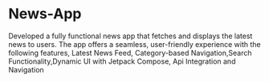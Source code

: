 # News-App
Developed a fully functional news app that fetches and displays the latest news to users. The app offers a seamless, user-friendly experience with the following features, Latest News Feed, Category-based Navigation,Search Functionality,Dynamic UI with Jetpack Compose, Api Integration and Navigation
